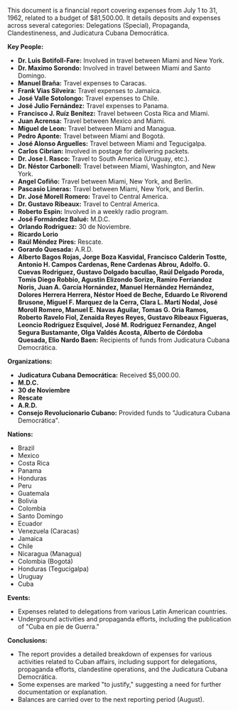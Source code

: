 This document is a financial report covering expenses from July 1 to 31, 1962, related to a budget of $81,500.00. It details deposits and expenses across several categories: Delegations (Special), Propaganda, Clandestineness, and Judicatura Cubana Democrática.

**Key People:**

*   **Dr. Luis Botifoll-Fare:** Involved in travel between Miami and New York.
*   **Dr. Maximo Sorondo:** Involved in travel between Miami and Santo Domingo.
*   **Manuel Braña:** Travel expenses to Caracas.
*   **Frank Vias Silveira:** Travel expenses to Jamaica.
*   **José Valle Sotolongo:** Travel expenses to Chile.
*   **José Julio Fernández:** Travel expenses to Panama.
*   **Francisco J. Ruíz Benítez:** Travel between Costa Rica and Miami.
*   **Juan Acrensa:** Travel between Mexico and Miami.
*   **Miguel de Leon:** Travel between Miami and Managua.
*   **Pedro Aponte:** Travel between Miami and Bogotá.
*   **José Alonso Arguelles:** Travel between Miami and Tegucigalpa.
*   **Carlos Cibrian:** Involved in postage for delivering packets.
*   **Dr. Jose I. Rasco:** Travel to South America (Uruguay, etc.).
*   **Dr. Néstor Carbonell:** Travel between Miami, Washington, and New York.
*   **Angel Cofiño:** Travel between Miami, New York, and Berlin.
*   **Pascasio Lineras:** Travel between Miami, New York, and Berlin.
*   **Dr. José Morell Romero:** Travel to Central America.
*   **Dr. Gustavo Ribeaux:** Travel to Central America.
*   **Roberto Espin:** Involved in a weekly radio program.
*   **José Formández Balué:** M.D.C.
*   **Orlando Rodriguez:** 30 de Noviembre.
*   **Ricardo Lorio**
*   **Raúl Méndez Pires:** Rescate.
*   **Gorardo Quesada:** A.R.D.
*   **Alberto Bagos Rojas, Jorge Boza Kasvidal, Francisco Calderin Tostte, Antonio H. Campos Cardenas, Rene Cardenas Abrou, Adolfo. G. Cuevas Rodriguez, Gustavo Dolgado bacullao, Raúl Delgado Poroda, Tomis Diego Robbio, Agustin Elizondo Sorize, Ramiro Ferriandoz Noris, Juan A. García Hornández, Manuel Hernández Hernández, Dolores Herrera Herrera, Néstor Hoed de Beche, Eduardo Le Rivorend Brusone, Miguel F. Marquez de la Cerra, Clara L. Martí Nodal, José Moroll Romero, Manuel E. Navas Aguilar, Tomas G. Oria Ramos, Roberto Ravelo Fiol, Zenaida Reyes Reyes, Gustavo Ribeaux Figueras, Leoncio Rodríguez Esquivel, José M. Rodriguez Fernandez, Angel Segura Bustamante, Olga Valdés Acosta, Alberto de Córdoba Quesada, Elio Nardo Baen:** Recipients of funds from Judicatura Cubana Democrática.

**Organizations:**

*   **Judicatura Cubana Democrática:** Received $5,000.00.
*   **M.D.C.**
*   **30 de Noviembre**
*   **Rescate**
*   **A.R.D.**
*   **Consejo Revolucionario Cubano:** Provided funds to "Judicatura Cubana Democrática".

**Nations:**

*   Brazil
*   Mexico
*   Costa Rica
*   Panama
*   Honduras
*   Peru
*   Guatemala
*   Bolivia
*   Colombia
*   Santo Domingo
*   Ecuador
*   Venezuela (Caracas)
*   Jamaica
*   Chile
*   Nicaragua (Managua)
*   Colombia (Bogotá)
*   Honduras (Tegucigalpa)
*   Uruguay
*   Cuba

**Events:**

*   Expenses related to delegations from various Latin American countries.
*   Underground activities and propaganda efforts, including the publication of "Cuba en pie de Guerra."

**Conclusions:**

*   The report provides a detailed breakdown of expenses for various activities related to Cuban affairs, including support for delegations, propaganda efforts, clandestine operations, and the Judicatura Cubana Democrática.
*   Some expenses are marked "to justify," suggesting a need for further documentation or explanation.
*   Balances are carried over to the next reporting period (August).
